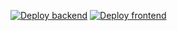 [![Deploy backend](https://github.com/yusufshalaby/CloudResumeChallenge/actions/workflows/backend.deploy.yml/badge.svg)](https://github.com/yusufshalaby/CloudResumeChallenge/actions/workflows/backend.deploy.yml)
[![Deploy frontend](https://github.com/yusufshalaby/CloudResumeChallenge/actions/workflows/frontend.deploy.yml/badge.svg)](https://github.com/yusufshalaby/CloudResumeChallenge/actions/workflows/frontend.deploy.yml)
